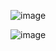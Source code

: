 ![image](https://user-images.githubusercontent.com/67637716/209905814-82d76e5e-1228-420e-8b3c-a14e487750f0.png)

![image](https://user-images.githubusercontent.com/67637716/211128134-4ada2009-e248-4f5c-8d5f-dba131c910dc.png)  
